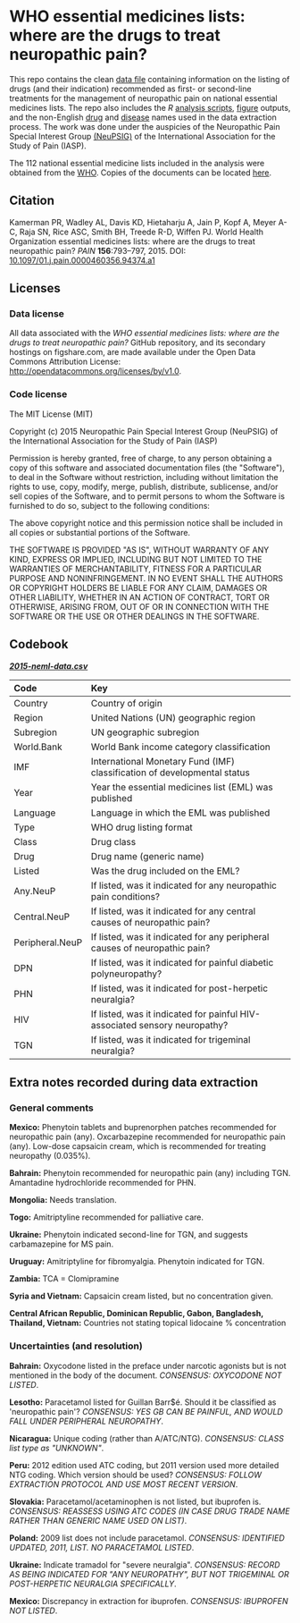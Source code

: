 WHO essential medicines lists: where are the drugs to treat neuropathic pain?
================

This repo contains the clean [data file](./data/2015-neml-data.csv) containing information on the listing of drugs (and their indication) recommended as first- or second-line treatments for the management of neuropathic pain on national essential medicines lists. The repo also includes the *R* [analysis scripts](./scripts), [figure](./figures) outputs, and the non-English [drug](./data/2015-search-terms-drug-names.csv) and [disease](./data/2015-search-terms-conditions.csv) names used in the data extraction process. The work was done under the auspicies of the Neuropathic Pain Special Interest Group [(NeuPSIG)](//www.iasp-pain.org/SIG/NeuropathicPain?navItemNumber=5270) of the International Association for the Study of Pain (IASP).

The 112 national essential medicine lists included in the analysis were obtained from the [WHO](http://www.who.int/selection_medicines/country_lists/en/). Copies of the documents can be located [here](https://www.dropbox.com/sh/b9ava7m6bkoxqsz/AAAOjZVK4Gqda9E7a6QCji6Ga?dl=0).

Citation
--------

Kamerman PR, Wadley AL, Davis KD, Hietaharju A, Jain P, Kopf A, Meyer A-C, Raja SN, Rice ASC, Smith BH, Treede R-D, Wiffen PJ. World Health Organization essential medicines lists: where are the drugs to treat neuropathic pain? *PAIN* **156**:793–797, 2015. DOI: [10.1097/01.j.pain.0000460356.94374.a1](//dx.doi.org/10.1097/01.j.pain.0000460356.94374.a1)

Licenses
--------

### Data license

All data associated with the *WHO essential medicines lists: where are the drugs to treat neuropathic pain?* GitHub repository, and its secondary hostings on figshare.com, are made available under the Open Data Commons Attribution License: <http://opendatacommons.org/licenses/by/v1.0>.

### Code license

The MIT License (MIT) 

Copyright (c) 2015 Neuropathic Pain Special Interest Group (NeuPSIG) of the International Association for the Study of Pain (IASP)

Permission is hereby granted, free of charge, to any person obtaining a copy of this software and associated documentation files (the "Software"), to deal in the Software without restriction, including without limitation the rights to use, copy, modify, merge, publish, distribute, sublicense, and/or sell copies of the Software, and to permit persons to whom the Software is furnished to do so, subject to the following conditions:

The above copyright notice and this permission notice shall be included in all copies or substantial portions of the Software.

THE SOFTWARE IS PROVIDED "AS IS", WITHOUT WARRANTY OF ANY KIND, EXPRESS OR IMPLIED, INCLUDING BUT NOT LIMITED TO THE WARRANTIES OF MERCHANTABILITY, FITNESS FOR A PARTICULAR PURPOSE AND NONINFRINGEMENT. IN NO EVENT SHALL THE AUTHORS OR COPYRIGHT HOLDERS BE LIABLE FOR ANY CLAIM, DAMAGES OR OTHER LIABILITY, WHETHER IN AN ACTION OF CONTRACT, TORT OR OTHERWISE, ARISING FROM, OUT OF OR IN CONNECTION WITH THE SOFTWARE OR THE USE OR OTHER DEALINGS IN THE SOFTWARE.

Codebook
--------

[***2015-neml-data.csv***](./data/2015-neml-data.csv)

<table style="width:100%;">
<colgroup>
<col width="18%" />
<col width="81%" />
</colgroup>
<thead>
<tr class="header">
<th align="left">Code</th>
<th align="left">Key</th>
</tr>
</thead>
<tbody>
<tr class="odd">
<td align="left">Country</td>
<td align="left">Country of origin</td>
</tr>
<tr class="even">
<td align="left">Region</td>
<td align="left">United Nations (UN) geographic region</td>
</tr>
<tr class="odd">
<td align="left">Subregion</td>
<td align="left">UN geographic subregion</td>
</tr>
<tr class="even">
<td align="left">World.Bank</td>
<td align="left">World Bank income category classification</td>
</tr>
<tr class="odd">
<td align="left">IMF</td>
<td align="left">International Monetary Fund (IMF) classification of developmental status</td>
</tr>
<tr class="even">
<td align="left">Year</td>
<td align="left">Year the essential medicines list (EML) was published</td>
</tr>
<tr class="odd">
<td align="left">Language</td>
<td align="left">Language in which the EML was published</td>
</tr>
<tr class="even">
<td align="left">Type</td>
<td align="left">WHO drug listing format</td>
</tr>
<tr class="odd">
<td align="left">Class</td>
<td align="left">Drug class</td>
</tr>
<tr class="even">
<td align="left">Drug</td>
<td align="left">Drug name (generic name)</td>
</tr>
<tr class="odd">
<td align="left">Listed</td>
<td align="left">Was the drug included on the EML?</td>
</tr>
<tr class="even">
<td align="left">Any.NeuP</td>
<td align="left">If listed, was it indicated for any neuropathic pain conditions?</td>
</tr>
<tr class="odd">
<td align="left">Central.NeuP</td>
<td align="left">If listed, was it indicated for any central causes of neuropathic pain?</td>
</tr>
<tr class="even">
<td align="left">Peripheral.NeuP</td>
<td align="left">If listed, was it indicated for any peripheral causes of neuropathic pain?</td>
</tr>
<tr class="odd">
<td align="left">DPN</td>
<td align="left">If listed, was it indicated for painful diabetic polyneuropathy?</td>
</tr>
<tr class="even">
<td align="left">PHN</td>
<td align="left">If listed, was it indicated for post-herpetic neuralgia?</td>
</tr>
<tr class="odd">
<td align="left">HIV</td>
<td align="left">If listed, was it indicated for painful HIV-associated sensory neuropathy?</td>
</tr>
<tr class="even">
<td align="left">TGN</td>
<td align="left">If listed, was it indicated for trigeminal neuralgia?</td>
</tr>
</tbody>
</table>

Extra notes recorded during data extraction
-------------------------------------------

### General comments

**Mexico:** Phenytoin tablets and buprenorphen patches recommended for neuropathic pain (any). Oxcarbazepine recommended for neuropathic pain (any). Low-dose capsaicin cream, which is recommended for treating neuropathy (0.035%).

**Bahrain:** Phenytoin recommended for neuropathic pain (any) including TGN. Amantadine hydrochloride recommended for PHN.

**Mongolia:** Needs translation.

**Togo:** Amitriptyline recommended for palliative care.

**Ukraine:** Phenytoin indicated second-line for TGN, and suggests carbamazepine for MS pain.

**Uruguay:** Amitriptyline for fibromyalgia. Phenytoin indicated for TGN.

**Zambia:** TCA = Clomipramine

**Syria and Vietnam:** Capsaicin cream listed, but no concentration given.

**Central African Republic, Dominican Republic, Gabon, Bangladesh, Thailand, Vietnam:** Countries not stating topical lidocaine % concentration

### Uncertainties (and resolution)

**Bahrain:** Oxycodone listed in the preface under narcotic agonists but is not mentioned in the body of the document. *CONSENSUS: OXYCODONE NOT LISTED*.

**Lesotho:** Paracetamol listed for Guillan Barr$é. Should it be classified as 'neuropathic pain'? *CONSENSUS: YES GB CAN BE PAINFUL, AND WOULD FALL UNDER PERIPHERAL NEUROPATHY*.

**Nicaragua:** Unique coding (rather than A/ATC/NTG). *CONSENSUS: CLASS list type as "UNKNOWN"*.

**Peru:** 2012 edition used ATC coding, but 2011 version used more detailed NTG coding. Which version should be used? *CONSENSUS: FOLLOW EXTRACTION PROTOCOL AND USE MOST RECENT VERSION*.

**Slovakia:** Paracetamol/acetaminophen is not listed, but ibuprofen is. *CONSENSUS: REASSESS USING ATC CODES (IN CASE DRUG TRADE NAME RATHER THAN GENERIC NAME USED ON LIST)*.

**Poland:** 2009 list does not include paracetamol. *CONSENSUS: IDENTIFIED UPDATED, 2011, LIST. NO PARACETAMOL LISTED*.

**Ukraine:** Indicate tramadol for "severe neuralgia". *CONSENSUS: RECORD AS BEING INDICATED FOR "ANY NEUROPATHY", BUT NOT TRIGEMINAL OR POST-HERPETIC NEURALGIA SPECIFICALLY*.

**Mexico:** Discrepancy in extraction for ibuprofen. *CONSENSUS: IBUPROFEN NOT LISTED*.
